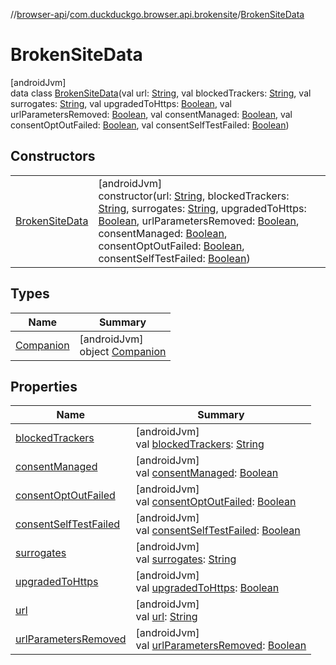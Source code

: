 //[browser-api](../../../index.md)/[com.duckduckgo.browser.api.brokensite](../index.md)/[BrokenSiteData](index.md)

# BrokenSiteData

[androidJvm]\
data class [BrokenSiteData](index.md)(val url: [String](https://kotlinlang.org/api/latest/jvm/stdlib/kotlin/-string/index.html), val blockedTrackers: [String](https://kotlinlang.org/api/latest/jvm/stdlib/kotlin/-string/index.html), val surrogates: [String](https://kotlinlang.org/api/latest/jvm/stdlib/kotlin/-string/index.html), val upgradedToHttps: [Boolean](https://kotlinlang.org/api/latest/jvm/stdlib/kotlin/-boolean/index.html), val urlParametersRemoved: [Boolean](https://kotlinlang.org/api/latest/jvm/stdlib/kotlin/-boolean/index.html), val consentManaged: [Boolean](https://kotlinlang.org/api/latest/jvm/stdlib/kotlin/-boolean/index.html), val consentOptOutFailed: [Boolean](https://kotlinlang.org/api/latest/jvm/stdlib/kotlin/-boolean/index.html), val consentSelfTestFailed: [Boolean](https://kotlinlang.org/api/latest/jvm/stdlib/kotlin/-boolean/index.html))

## Constructors

| | |
|---|---|
| [BrokenSiteData](-broken-site-data.md) | [androidJvm]<br>constructor(url: [String](https://kotlinlang.org/api/latest/jvm/stdlib/kotlin/-string/index.html), blockedTrackers: [String](https://kotlinlang.org/api/latest/jvm/stdlib/kotlin/-string/index.html), surrogates: [String](https://kotlinlang.org/api/latest/jvm/stdlib/kotlin/-string/index.html), upgradedToHttps: [Boolean](https://kotlinlang.org/api/latest/jvm/stdlib/kotlin/-boolean/index.html), urlParametersRemoved: [Boolean](https://kotlinlang.org/api/latest/jvm/stdlib/kotlin/-boolean/index.html), consentManaged: [Boolean](https://kotlinlang.org/api/latest/jvm/stdlib/kotlin/-boolean/index.html), consentOptOutFailed: [Boolean](https://kotlinlang.org/api/latest/jvm/stdlib/kotlin/-boolean/index.html), consentSelfTestFailed: [Boolean](https://kotlinlang.org/api/latest/jvm/stdlib/kotlin/-boolean/index.html)) |

## Types

| Name | Summary |
|---|---|
| [Companion](-companion/index.md) | [androidJvm]<br>object [Companion](-companion/index.md) |

## Properties

| Name | Summary |
|---|---|
| [blockedTrackers](blocked-trackers.md) | [androidJvm]<br>val [blockedTrackers](blocked-trackers.md): [String](https://kotlinlang.org/api/latest/jvm/stdlib/kotlin/-string/index.html) |
| [consentManaged](consent-managed.md) | [androidJvm]<br>val [consentManaged](consent-managed.md): [Boolean](https://kotlinlang.org/api/latest/jvm/stdlib/kotlin/-boolean/index.html) |
| [consentOptOutFailed](consent-opt-out-failed.md) | [androidJvm]<br>val [consentOptOutFailed](consent-opt-out-failed.md): [Boolean](https://kotlinlang.org/api/latest/jvm/stdlib/kotlin/-boolean/index.html) |
| [consentSelfTestFailed](consent-self-test-failed.md) | [androidJvm]<br>val [consentSelfTestFailed](consent-self-test-failed.md): [Boolean](https://kotlinlang.org/api/latest/jvm/stdlib/kotlin/-boolean/index.html) |
| [surrogates](surrogates.md) | [androidJvm]<br>val [surrogates](surrogates.md): [String](https://kotlinlang.org/api/latest/jvm/stdlib/kotlin/-string/index.html) |
| [upgradedToHttps](upgraded-to-https.md) | [androidJvm]<br>val [upgradedToHttps](upgraded-to-https.md): [Boolean](https://kotlinlang.org/api/latest/jvm/stdlib/kotlin/-boolean/index.html) |
| [url](url.md) | [androidJvm]<br>val [url](url.md): [String](https://kotlinlang.org/api/latest/jvm/stdlib/kotlin/-string/index.html) |
| [urlParametersRemoved](url-parameters-removed.md) | [androidJvm]<br>val [urlParametersRemoved](url-parameters-removed.md): [Boolean](https://kotlinlang.org/api/latest/jvm/stdlib/kotlin/-boolean/index.html) |
